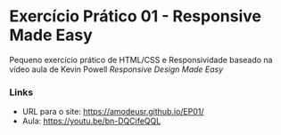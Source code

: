 # Exercício Prático 01 - Responsive Made Easy

Pequeno exercício prático de HTML/CSS e Responsividade baseado na vídeo aula de Kevin Powell *Responsive Design Made Easy* 

### Links

- URL para o site: https://amodeusr.github.io/EP01/
- Aula: https://youtu.be/bn-DQCifeQQL
